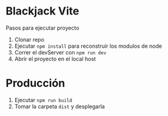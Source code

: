 # Blackjack Vite

Pasos para ejecutar proyecto

1. Clonar repo
2. Ejecutar ```npm install``` para reconstruir los modulos de node
3. Correr el devServer con ```npm run dev```
4. Abrir el proyecto en el local host

# Producción

1. Ejecutar ```npm run build```
2. Tomar la carpeta ```dist``` y desplegarla